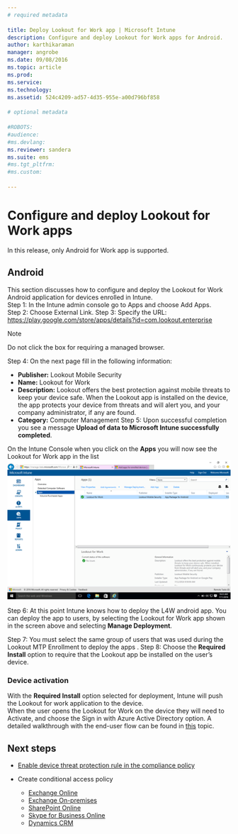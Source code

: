 ```yaml
---
# required metadata

title: Deploy Lookout for Work app | Microsoft Intune
description: Configure and deploy Lookout for Work apps for Android.
author: karthikaraman
manager: angrobe
ms.date: 09/08/2016
ms.topic: article
ms.prod:
ms.service:
ms.technology:
ms.assetid: 524c4209-ad57-4d35-955e-a00d796bf858

# optional metadata

#ROBOTS:
#audience:
#ms.devlang:
ms.reviewer: sandera
ms.suite: ems
#ms.tgt_pltfrm:
#ms.custom:

---
```


# Configure and deploy Lookout for Work apps
In this release, only Android for Work app is supported.
## Android
This section discusses how to configure and deploy the Lookout for Work Android application for devices enrolled in Intune.  
Step 1:	In the Intune admin console go to Apps and choose Add Apps.   
Step 2:	Choose External Link.
Step 3:	Specify the URL:  https://play.google.com/store/apps/details?id=com.lookout.enterprise
>[!NOTE]
>Do not click the box for requiring a managed browser.

Step 4:	On the next page fill in the following information:
  * **Publisher:** Lookout Mobile Security
  * **Name:**   Lookout for Work
  * **Description:**  Lookout offers the best protection against mobile threats to keep your device safe. When the Lookout app is installed on the device, the app protects your device from threats and will alert you, and your company administrator, if any are found.
  * **Category:** Computer Management
Step 5:  Upon successful completion you see a message **Upload of data to Microsoft Intune successfully completed**.

On the Intune Console when you click on the **Apps** you will now see the Lookout for Work app in the list
![screenshot of Intune admin console apps page showing the Lookout for work apps in the list](../media/mtp/lookout-app-listed-intune-console.png)

Step 6: At this point Intune knows how to deploy the L4W android app.   You can deploy the app to users, by selecting the Lookout for Work app shown in the screen above and selecting **Manage Deployment**.

Step 7: You must select the same group of users   that was used during the Lookout MTP Enrollment to deploy the  apps .
Step 8: Choose the **Required Install** option to require that the Lookout app be installed on the user’s device.

### Device activation
With the **Required Install** option selected for deployment, Intune will push the Lookout for work application to the device.   
When the user opens the Lookout for Work on the device they will need to Activate, and choose the Sign in with Azure Active Directory option. A detailed walkthrough with the end-user flow can be found in [this]() topic.

## Next steps
* [Enable device threat protection rule in the compliance policy](enable-device-threat-protection-rule-in-compliance-policy.md)

* Create conditional access policy
  * [Exchange Online](restrict-access-to-exchange-online-with-microsoft-intune.md)
  * [Exchange On-premises](restrict-access-to-exchange-onpremises-with-microsoft-intune.md)
  * [SharePoint Online](restrict-access-to-sharepoint-online-with-microsoft-intune.md)
  * [Skype for Business Online](restrict-access-to-skype-for-business-online-with-microsoft-intune,md)
  * [Dynamics CRM](restrict-access-to-dynamics-crm-online-with-microsoft-intune.md)
